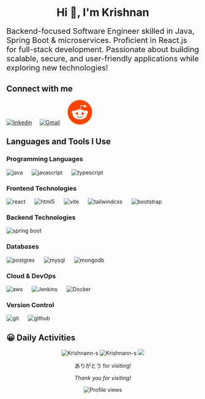<h1 align="center">Hi 👋, I'm Krishnan</h1>
<p style="font-size:20px;">Backend-focused Software Engineer skilled in Java, Spring Boot & microservices. Proficient in React.js for full-stack development. Passionate about building scalable, secure, and user-friendly applications while exploring new technologies!</p>


<h2><b> Connect with me </b></h2>
<p>
<a target="_blank" href="https://linkedin.com/in/krishnan-saravanan" style="display: inline-block;"><img src="https://raw.githubusercontent.com/gauravghongde/social-icons/refs/heads/master/SVG/Color/LinkedIN.svg" width=34px height=34px alt="linkedin"></a>&nbsp;&nbsp;&nbsp;&nbsp;
<a target="_blank" href="mailto:krishnan.spu@gmail.com" style="display:inline-block;"><img src="https://raw.githubusercontent.com/gauravghongde/social-icons/refs/heads/master/SVG/Color/Gmail.svg" width=34px height=34px alt="Gmail"></a>&nbsp;&nbsp;&nbsp;&nbsp;
<a target="_blank" href="https://www.reddit.com/user/Klutzy_Hovercraft_61/" style="display:inline-block;"><img src="https://raw.githubusercontent.com/CLorant/readme-social-icons/main/large/filled/reddit.svg" alt="Reddit"></a>
</p>

<h2><b> Languages and Tools I Use </b></h2>
<h3> Programming Languages </h3>
<p>
  <a target="_blank">
    <img src="https://img.shields.io/badge/java-%23ED8B00.svg?style=for-the-badge&logo=openjdk&logoColor=white" alt="java" />
  </a>&nbsp;&nbsp;&nbsp;&nbsp;
  <a target="_blank">
    <img src="https://img.shields.io/badge/javascript-%23323330.svg?style=for-the-badge&logo=javascript&logoColor=%23F7DF1E" alt="javascript" />
  </a>&nbsp;&nbsp;&nbsp;&nbsp;
  <a target="_blank">
    <img src="https://img.shields.io/badge/typescript-%23007ACC.svg?style=for-the-badge&logo=typescript&logoColor=white" alt="typescript" />
  </a>
</p>

<h3>Frontend Technologies</h3>
<p>
  <a target="_blank">
    <img src="https://img.shields.io/badge/react-%2320232a.svg?style=for-the-badge&logo=react&logoColor=%2361DAFB" alt="react" />
  </a>&nbsp;&nbsp;&nbsp;&nbsp;
  <a target="_blank" >
    <img src="https://img.shields.io/badge/html5-%23E34F26.svg?style=for-the-badge&logo=html5&logoColor=white" alt="html5" />
  </a>&nbsp;&nbsp;&nbsp;&nbsp;
  <a target="_blank">
    <img src="https://img.shields.io/badge/vite-%23646CFF.svg?style=for-the-badge&logo=vite&logoColor=white" alt="vite" />
  </a>&nbsp;&nbsp;&nbsp;&nbsp;
  <a target="_blank">
    <img src="https://img.shields.io/badge/tailwindcss-%2338B2AC.svg?style=for-the-badge&logo=tailwind-css&logoColor=white" alt="tailwindcss"/>
  </a>&nbsp;&nbsp;&nbsp;&nbsp;
  <a target="_blank">
    <img src="https://img.shields.io/badge/bootstrap-%238511FA.svg?style=for-the-badge&logo=bootstrap&logoColor=white" alt="bootstrap" />
  </a>
</p>

<h3>Backend Technologies</h3>
<p>
  <a target="_blank">
    <img src="https://img.shields.io/badge/spring-%236DB33F.svg?style=for-the-badge&logo=spring&logoColor=white" alt="spring boot" />
  </a>&nbsp;&nbsp;&nbsp;&nbsp;
</p>

<h3>Databases</h3>
<p>
  <a target="_blank">
    <img src="https://img.shields.io/badge/postgres-%23316192.svg?style=for-the-badge&logo=postgresql&logoColor=white" alt="postgres" />
  </a>&nbsp;&nbsp;&nbsp;&nbsp;
  <a target="_blank" >
    <img src="https://img.shields.io/badge/mysql-4479A1.svg?style=for-the-badge&logo=mysql&logoColor=white" alt="mysql" />
  </a>&nbsp;&nbsp;&nbsp;&nbsp;
  <a target="_blank">
    <img src="https://img.shields.io/badge/MongoDB-%234ea94b.svg?style=for-the-badge&logo=mongodb&logoColor=white" alt="mongodb" />
  </a>
</p>

<h3>Cloud & DevOps</h3>
<p>
  <a target="_blank">
    <img src="https://img.shields.io/badge/AWS-%23FF9900.svg?style=for-the-badge&logo=amazon-aws&logoColor=white" alt="aws" />
  </a>&nbsp;&nbsp;&nbsp;&nbsp;
  <a target="_blank">
    <img src="https://img.shields.io/badge/jenkins-%232C5263.svg?style=for-the-badge&logo=jenkins&logoColor=white" alt="Jenkins" />
  </a>&nbsp;&nbsp;&nbsp;&nbsp;
  <a target="_blank">
    <img src="https://img.shields.io/badge/docker-%230db7ed.svg?style=for-the-badge&logo=docker&logoColor=white" alt="Docker" />
  </a>
</p>

<h3>Version Control</h3>
<p>
  <a target="_blank">
    <img src="https://img.shields.io/badge/git-%23F05033.svg?style=for-the-badge&logo=git&logoColor=white" alt="git" />
  </a>&nbsp;&nbsp;&nbsp;&nbsp;
  <a target="_blank">
    <img src="https://img.shields.io/badge/github-%23121011.svg?style=for-the-badge&logo=github&logoColor=white" alt="github" />
  </a>
</p>


<h2><b>😀 Daily Activities </b></h2>
<p align="center">
<img src="https://github-readme-stats.vercel.app/api?username=Krishnann-s&theme=dracula&hide_border=false&include_all_commits=false&count_private=false" width=44% alt="Krishnann-s" />
<img src="https://github-readme-streak-stats.herokuapp.com/?user=Krishnann-s&theme=dracula&hide_border=false" width=49% alt="Krishnann-s" />
<img src="https://github-readme-stats.vercel.app/api/top-langs/?username=Krishnann-s&theme=dracula&hide_border=false&include_all_commits=false&count_private=false&layout=compact" />
</p>

<!-- Footer -->
<footer>
  <p align="center">ありがとう for visiting!</p>
  <p align="center"><em>Thank you for visiting!</em></p>
</footer>

<p align="center">
<img src="https://komarev.com/ghpvc/?username=Krishnann-S&style=for-the-badge&base=58" alt="Profile views" />
</p>